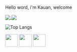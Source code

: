  Hello word, i'm Kauan, welcome 

 <a href="https://github.com/thehenrique16/github-readme-stats">
  <img align="center" src="https://github-readme-stats.vercel.app/api/pin/?username=thehenrique16&repo=github-readme-stats" />
</a>
<a href="https://github.com/thehenrique16/github-readme-stats">
  <img align="center" src="https://github-readme-stats.vercel.app/api/top-langs/?username=anuraghazra&layout=compact" />
</a>

![Top Langs](https://github-readme-stats.vercel.app/api/top-langs/?username=thehenrique16&theme=tokyonight)

<img loading="lazy" src="https://cdn.jsdelivr.net/gh/devicons/devicon/icons/html5/html5-original.svg" width="40" height="40"/>
<img loading="lazy" src="https://cdn.jsdelivr.net/gh/devicons/devicon/icons/css3/css3-original.svg" width="40" height="40"/>
<img loading="lazy" src="https://cdn.jsdelivr.net/gh/devicons/devicon/icons/javascript/javascript-original.svg" width="40" height="40"/>
